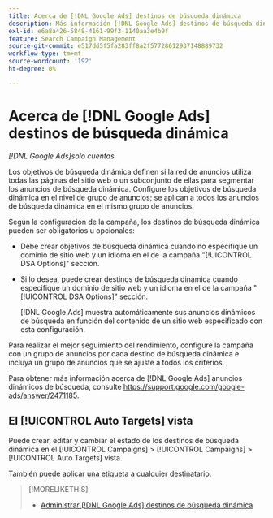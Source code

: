 ```yaml
---
title: Acerca de [!DNL Google Ads] destinos de búsqueda dinámica
description: Más información [!DNL Google Ads] destinos de búsqueda dinámica.
exl-id: e6a8a426-5848-4161-99f3-1140aa3e4b9f
feature: Search Campaign Management
source-git-commit: e517dd5f5fa283ff8a2f57728612937148889732
workflow-type: tm+mt
source-wordcount: '192'
ht-degree: 0%

---
```


# Acerca de [!DNL Google Ads] destinos de búsqueda dinámica

*[!DNL Google Ads]solo cuentas*

Los objetivos de búsqueda dinámica definen si la red de anuncios utiliza todas las páginas del sitio web o un subconjunto de ellas para segmentar los anuncios de búsqueda dinámica. Configure los objetivos de búsqueda dinámica en el nivel de grupo de anuncios; se aplican a todos los anuncios de búsqueda dinámica en el mismo grupo de anuncios.

Según la configuración de la campaña, los destinos de búsqueda dinámica pueden ser obligatorios u opcionales:

* Debe crear objetivos de búsqueda dinámica cuando no especifique un dominio de sitio web y un idioma en el de la campaña &quot;[!UICONTROL DSA Options]&quot; sección.

* Si lo desea, puede crear destinos de búsqueda dinámica cuando especifique un dominio de sitio web y un idioma en el de la campaña &quot;[!UICONTROL DSA Options]&quot; sección.

  [!DNL Google Ads] muestra automáticamente sus anuncios dinámicos de búsqueda en función del contenido de un sitio web especificado con esta configuración.

Para realizar el mejor seguimiento del rendimiento, configure la campaña con un grupo de anuncios por cada destino de búsqueda dinámica e incluya un grupo de anuncios que se ajuste a todos los criterios.

Para obtener más información acerca de [!DNL Google Ads] anuncios dinámicos de búsqueda, consulte https://support.google.com/google-ads/answer/2471185.

## El [!UICONTROL Auto Targets] vista

Puede crear, editar y cambiar el estado de los destinos de búsqueda dinámica en el [!UICONTROL Campaigns] > [!UICONTROL Campaigns] > [!UICONTROL Auto Targets] vista.

También puede [aplicar una etiqueta](/help/search-social-commerce/campaign-management/label-classifications/classification-values-assign-campaign-management.md) a cualquier destinatario.

>[!MORELIKETHIS]
>
>* [Administrar [!DNL Google Ads] destinos de búsqueda dinámica](dynamic-search-target-manage.md)
